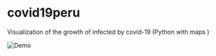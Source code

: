# covid19peru
Visualization of the growth of infected by covid-19 (Python with maps )

![Demo](perujunio.gif|width=600)
<!--<img src="perujunio.gif" alt="Demo" width:600px"/>-->
